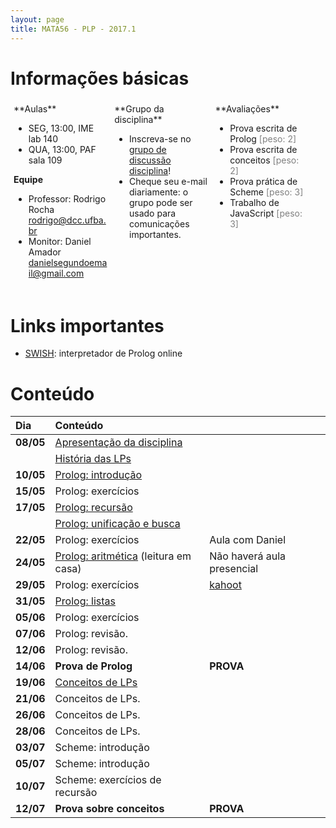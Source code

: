 ```yaml
---
layout: page
title: MATA56 - PLP - 2017.1
---
```


# Informações básicas

<div style="float: left; padding: 5px; width: 30%;" markdown="1">
**Aulas**

- SEG, 13:00, IME lab 140
- QUA, 13:00, PAF sala 109

**Equipe**

- Professor: Rodrigo Rocha <rodrigo@dcc.ufba.br>
- Monitor: Daniel Amador <danielsegundoemail@gmail.com>
</div>

<div style="float: left; padding: 5px; width: 30%;" markdown="1">
**Grupo da disciplina**

- Inscreva-se no [grupo de discussão disciplina](https://groups.google.com/d/forum/mata56t01-20171)!
- Cheque seu e-mail diariamente: o grupo pode ser usado para comunicações importantes.
</div>

<div style="float: left; padding: 5px; width: 30%;" markdown="1">
**Avaliações**

- Prova escrita de Prolog <span style="color: gray;">\[peso: 2\]</span>
- Prova escrita de conceitos <span style="color: gray;">\[peso: 2\]</span>
- Prova prática de Scheme <span style="color: gray;">\[peso: 3\]</span>
- Trabalho de JavaScript <span style="color: gray;">\[peso: 3\]</span>
</div>

<div style="clear: left;"></div>

# Links importantes

- [SWISH][swish]: interpretador de Prolog online

# Conteúdo

| Dia       | Conteúdo                                                         |                                                                               |
| :-------  | :--------------------------------------------                    | :----------------------                                                       |
| **08/05** | [Apresentação da disciplina](disciplina)                         |                                                                               |
|           | [História das LPs](https://goo.gl/9qSZmy)                        |                                                                               |
| **10/05** | [Prolog: introdução](aula02-prolog)                              |                                                                               |
| **15/05** | Prolog: exercícios                                               |                                                                               |
| **17/05** | [Prolog: recursão](aula03-prolog-recursao)                       |                                                                               |
|           | [Prolog: unificação e busca](aula04-prolog-busca)                |                                                                               |
| **22/05** | Prolog: exercícios                                               | Aula com Daniel                                                               |
| **24/05** | [Prolog: aritmética](aula05-prolog-aritmetica) (leitura em casa) | Não haverá aula presencial                                                    |
| **29/05** | Prolog: exercícios                                               | [kahoot](https://create.kahoot.it/#quiz/af8c85ae-cedb-40e3-820d-de75b3fbbf9a) |
| **31/05** | [Prolog: listas](aula06-prolog-listas)                           |                                                                               |
| **05/06** | Prolog: exercícios                                               |                                                                               |
| **07/06** | Prolog: revisão.                                                 |                                                                               |
| **12/06** | Prolog: revisão.                                                 |                                                                               |
| **14/06** | **Prova de Prolog**                                              | **PROVA**                                                                     |
| **19/06** | [Conceitos de LPs][conceitos]                                    |                                                                               |
| **21/06** | Conceitos de LPs.                                                |                                                                               |
| **26/06** | Conceitos de LPs.                                                |                                                                               |
| **28/06** | Conceitos de LPs.                                                |                                                                               |
| **03/07** | Scheme: introdução                                               |                                                                               |
| **05/07** | Scheme: introdução                                               |                                                                               |
| **10/07** | Scheme: exercícios de recursão                                   |                                                                               |
| **12/07** | **Prova sobre conceitos**                                        | **PROVA**                                                                     |

<!--
| **17/07** | Scheme: funções de alta ordem                          |   |
| **19/07** | Scheme: recursão profunda                              |   |
| **24/07** | JS: introdução, funções de alta ordem, escopo          |   |
| **26/07** | JS: closures                                           |   |
| **31/07** | JS: currying, aplicação parcial, composição de funções |   |
| **02/08** | (paralisação)                                          |   |
| **07/08** | JS: revisão de currying, introdução a concorrência     |   |
| **09/08** | JS: concorrência                                       |   |
| **14/08** | JS: concorrência                                       |   |
| **16/08** | Revisão: JS funcional e concorrência                   |   |
| **21/08** |                                                        |   |
| **23/08** |                                                        |   |
| **28/08** |                                                        |   |
| **30/08** |                                                        |   |
| **04/09** |                                                        |   |
| **06/09** |                                                        |   |
-->

[swish]: http://swish.swi-prolog.org/
[conceitos]: http://slides.com/rodrigorgs/conceitos-de-linguagens-de-programacao

<script type="text/javascript">
function desabilitaLinksComecadosPor(prefixo) {
  var links = $('a').filter(function (idx) { return $(this).attr('href').startsWith(prefixo); });
  links.contents().unwrap();  
}
$(document).ready(function () {
  desabilitaLinksComecadosPor('#!');
});
</script>